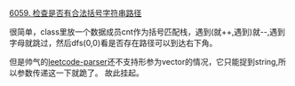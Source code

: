 [6059. 检查是否有合法括号字符串路径]( https://leetcode-cn.com/contest/weekly-contest-292/problems/check-if-there-is-a-valid-parentheses-string-path/)  

很简单，class里放一个数据成员cnt作为括号匹配栈，遇到(就++,遇到)就--,遇到字母就跳过，然后dfs(0,0)看是否存在路径可以到达右下角。  

但是帅气的[leetcode-parser](https://github.com/KargathEx/leetcode-parser)还不支持形参为vector<char>的情况，它只能捉到string,所以参数传递这一下就跪了。
故此挂起。

